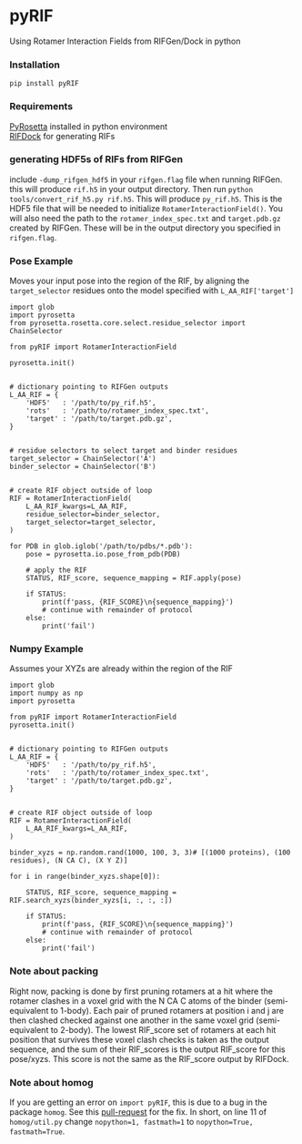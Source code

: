 # pyRIF
Using Rotamer Interaction Fields from RIFGen/Dock in python

### Installation
`pip install pyRIF`

### Requirements
[PyRosetta](http://www.pyrosetta.org/home) installed in python environment <br/>[RIFDock](https://github.com/rifdock/rifdock) for generating RIFs

### generating HDF5s of RIFs from RIFGen

include `-dump_rifgen_hdf5` in your `rifgen.flag` file when running RIFGen. this will produce `rif.h5` in your output directory. Then run `python tools/convert_rif_h5.py rif.h5`. This will produce `py_rif.h5`. This is the HDF5 file that will be needed to initialize `RotamerInteractionField()`. You will also need the path to the `rotamer_index_spec.txt` and `target.pdb.gz` created by RIFGen. These will be in the output directory you specified in `rifgen.flag`.

### Pose Example
Moves your input pose into the region of the RIF, by aligning the `target_selector` residues onto the model specified with `L_AA_RIF['target']`
```
import glob
import pyrosetta
from pyrosetta.rosetta.core.select.residue_selector import ChainSelector

from pyRIF import RotamerInteractionField

pyrosetta.init()


# dictionary pointing to RIFGen outputs
L_AA_RIF = {
    'HDF5'   : '/path/to/py_rif.h5',
    'rots'   : '/path/to/rotamer_index_spec.txt',
    'target' : '/path/to/target.pdb.gz',
}


# residue selectors to select target and binder residues
target_selector = ChainSelector('A')
binder_selector = ChainSelector('B')


# create RIF object outside of loop
RIF = RotamerInteractionField(
    L_AA_RIF_kwargs=L_AA_RIF,
    residue_selector=binder_selector,
    target_selector=target_selector,
)

for PDB in glob.iglob('/path/to/pdbs/*.pdb'):
    pose = pyrosetta.io.pose_from_pdb(PDB)

    # apply the RIF
    STATUS, RIF_score, sequence_mapping = RIF.apply(pose)

    if STATUS:
        print(f'pass, {RIF_SCORE}\n{sequence_mapping}')
        # continue with remainder of protocol
    else:
        print('fail')

```

### Numpy Example
Assumes your XYZs are already within the region of the RIF
```
import glob
import numpy as np
import pyrosetta

from pyRIF import RotamerInteractionField
pyrosetta.init()


# dictionary pointing to RIFGen outputs
L_AA_RIF = {
    'HDF5'   : '/path/to/py_rif.h5',
    'rots'   : '/path/to/rotamer_index_spec.txt',
    'target' : '/path/to/target.pdb.gz',
}


# create RIF object outside of loop
RIF = RotamerInteractionField(
    L_AA_RIF_kwargs=L_AA_RIF,
)

binder_xyzs = np.random.rand(1000, 100, 3, 3)# [(1000 proteins), (100 residues), (N CA C), (X Y Z)]

for i in range(binder_xyzs.shape[0]):

    STATUS, RIF_score, sequence_mapping = RIF.search_xyzs(binder_xyzs[i, :, :, :])

    if STATUS:
        print(f'pass, {RIF_SCORE}\n{sequence_mapping}')
        # continue with remainder of protocol
    else:
        print('fail')

```
### Note about packing
Right now, packing is done by first pruning rotamers at a hit where the rotamer clashes in a voxel grid with the N CA C atoms of the binder (semi-equivalent to 1-body). Each pair of pruned rotamers at position i and j are then clashed checked against one another in the same voxel grid (semi-equivalent to 2-body). The lowest RIF_score set of rotamers at each hit position that survives these voxel clash checks is taken as the output sequence, and the sum of their RIF_scores is the output RIF_score for this pose/xyzs. This score is not the same as the RIF_score output by RIFDock.

### Note about homog
If you are getting an error on `import pyRIF`, this is due to a bug in the package `homog`. See this [pull-request](https://github.com/willsheffler/homog/commit/526c3f07c720f76333bc8be0cd64b436015ff509) for the fix. In short, on line 11 of `homog/util.py` change `nopython=1, fastmath=1` to `nopython=True, fastmath=True`.
